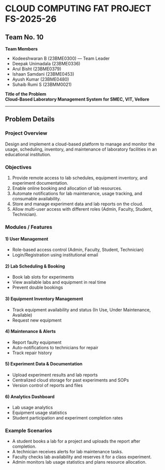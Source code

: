 # CLOUD COMPUTING FAT PROJECT FS-2025-26

## Team No. 10

**Team Members**
- Kodeeshwaran B (23BME0300) — Team Leader  
- Deepak Unimadala (23BME0336)  
- Arul Bisht (23BME0379)  
- Ishaan Samdani (23BME0453)  
- Ayush Kumar (23BME0480)  
- Suhaib Rumi S (23BMM0021)

**Title of the Problem**  
**Cloud-Based Laboratory Management System for SMEC, VIT, Vellore**

---

## Problem Details

### Project Overview
Design and implement a cloud-based platform to manage and monitor the usage, scheduling, inventory, and maintenance of laboratory facilities in an educational institution.

### Objectives
1. Provide remote access to lab schedules, equipment inventory, and experiment documentation.  
2. Enable online booking and allocation of lab resources.  
3. Automate notifications for lab maintenance, usage tracking, and consumable availability.  
4. Store and manage experiment data and lab reports on the cloud.  
5. Allow multi-user access with different roles (Admin, Faculty, Student, Technician).

### Modules / Features

#### 1) User Management
- Role-based access control (Admin, Faculty, Student, Technician)
- Login/Registration using institutional email

#### 2) Lab Scheduling & Booking
- Book lab slots for experiments
- View available labs and equipment in real time
- Prevent double bookings

#### 3) Equipment Inventory Management
- Track equipment availability and status (In Use, Under Maintenance, Available)
- Request new equipment

#### 4) Maintenance & Alerts
- Report faulty equipment
- Auto-notifications to technicians for repair
- Track repair history

#### 5) Experiment Data & Documentation
- Upload experiment results and lab reports
- Centralized cloud storage for past experiments and SOPs
- Version control of reports and files

#### 6) Analytics Dashboard
- Lab usage analytics
- Equipment usage statistics
- Student participation and experiment completion rates

### Example Scenarios
- A student books a lab for a project and uploads the report after completion.  
- A technician receives alerts for lab maintenance tasks.  
- Faculty checks lab availability and reserves it for a class experiment.  
- Admin monitors lab usage statistics and plans resource allocation.

